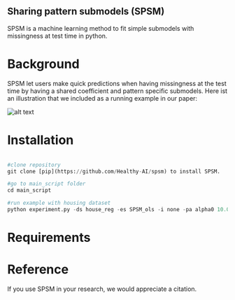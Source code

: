 ## Sharing pattern submodels (SPSM)

SPSM is a machine learning method to fit simple  submodels with missingness at test time in python.

# Background 
SPSM let users make quick predictions when having missingness at the test time by having a shared coefficient and pattern specific submodels. 
Here ist an illustration that we included as a running example in our paper: 

![alt text](https://github.com/[lenastempfle]/[Healthy-AI/spsm]/blob/[README.md]/SPSM_Example_.JPEG?raw=true)


# Installation
```python

#clone repository
git clone [pip](https://github.com/Healthy-AI/spsm) to install SPSM.

#go to main_script folder
cd main_script 

#run example with housing dataset 
python experiment.py -ds house_reg -es SPSM_ols -i none -pa alpha0 10.0 alphap 100.0 -sp 0.2 -s 0 -op True -m True -fr 1.0 
```

# Requirements

# Reference
If you use SPSM in your research, we would appreciate a citation. 


